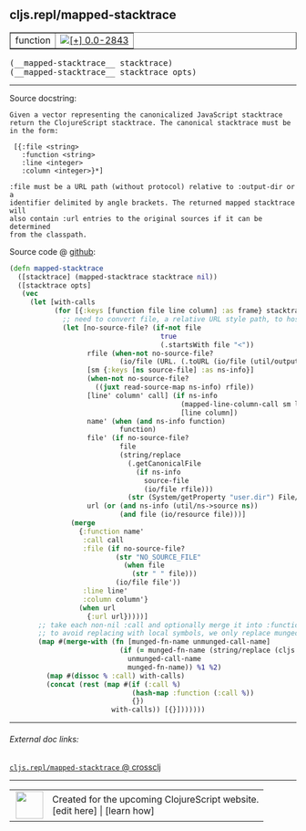 ## cljs.repl/mapped-stacktrace



 <table border="1">
<tr>
<td>function</td>
<td><a href="https://github.com/cljsinfo/cljs-api-docs/tree/0.0-2843"><img valign="middle" alt="[+] 0.0-2843" title="Added in 0.0-2843" src="https://img.shields.io/badge/+-0.0--2843-lightgrey.svg"></a> </td>
</tr>
</table>


 <samp>
(__mapped-stacktrace__ stacktrace)<br>
</samp>
 <samp>
(__mapped-stacktrace__ stacktrace opts)<br>
</samp>

---





Source docstring:

```
Given a vector representing the canonicalized JavaScript stacktrace
return the ClojureScript stacktrace. The canonical stacktrace must be
in the form:

 [{:file <string>
   :function <string>
   :line <integer>
   :column <integer>}*]

:file must be a URL path (without protocol) relative to :output-dir or a
identifier delimited by angle brackets. The returned mapped stacktrace will
also contain :url entries to the original sources if it can be determined
from the classpath.
```


Source code @ [github](https://github.com/clojure/clojurescript/blob/r3190/src/clj/cljs/repl.clj#L265-L330):

```clj
(defn mapped-stacktrace
  ([stacktrace] (mapped-stacktrace stacktrace nil))
  ([stacktrace opts]
   (vec
     (let [with-calls
           (for [{:keys [function file line column] :as frame} stacktrace]
             ;; need to convert file, a relative URL style path, to host-specific file
             (let [no-source-file? (if-not file
                                     true
                                     (.startsWith file "<"))
                   rfile (when-not no-source-file?
                           (io/file (URL. (.toURL (io/file (util/output-directory opts))) file)))
                   [sm {:keys [ns source-file] :as ns-info}]
                   (when-not no-source-file?
                     ((juxt read-source-map ns-info) rfile))
                   [line' column' call] (if ns-info
                                          (mapped-line-column-call sm line column)
                                          [line column])
                   name' (when (and ns-info function)
                           function)
                   file' (if no-source-file?
                           file
                           (string/replace
                             (.getCanonicalFile
                               (if ns-info
                                 source-file
                                 (io/file rfile)))
                             (str (System/getProperty "user.dir") File/separator) ""))
                   url (or (and ns-info (util/ns->source ns))
                           (and file (io/resource file)))]
               (merge
                 {:function name'
                  :call call
                  :file (if no-source-file?
                          (str "NO_SOURCE_FILE"
                            (when file
                              (str " " file)))
                          (io/file file'))
                  :line line'
                  :column column'}
                 (when url
                   {:url url}))))]
       ;; take each non-nil :call and optionally merge it into :function one-level up
       ;; to avoid replacing with local symbols, we only replace munged name if we can munge call symbol back to it
       (map #(merge-with (fn [munged-fn-name unmunged-call-name]
                           (if (= munged-fn-name (string/replace (cljs.compiler/munge unmunged-call-name) "." "$"))
                             unmunged-call-name
                             munged-fn-name)) %1 %2)
         (map #(dissoc % :call) with-calls)
         (concat (rest (map #(if (:call %)
                              (hash-map :function (:call %))
                              {})
                         with-calls)) [{}]))))))
```

<!--
Repo - tag - source tree - lines:

 <pre>
clojurescript @ r3190
└── src
    └── clj
        └── cljs
            └── <ins>[repl.clj:265-330](https://github.com/clojure/clojurescript/blob/r3190/src/clj/cljs/repl.clj#L265-L330)</ins>
</pre>

-->

---



###### External doc links:

[`cljs.repl/mapped-stacktrace` @ crossclj](http://crossclj.info/fun/cljs.repl/mapped-stacktrace.html)<br>

---

 <table>
<tr><td>
<img valign="middle" align="right" width="48px" src="http://i.imgur.com/Hi20huC.png">
</td><td>
Created for the upcoming ClojureScript website.<br>
[edit here] | [learn how]
</td></tr></table>

[edit here]:https://github.com/cljsinfo/cljs-api-docs/blob/master/cljsdoc/cljs.repl_mapped-stacktrace.cljsdoc
[learn how]:https://github.com/cljsinfo/cljs-api-docs/wiki/cljsdoc-files

<!--

This information was too distracting to show to readers, but I'll leave it
commented here since it is helpful to:

- pretty-print the data used to generate this document
- and show how to retrieve that data



The API data for this symbol:

```clj
{:ns "cljs.repl",
 :name "mapped-stacktrace",
 :signature ["[stacktrace]" "[stacktrace opts]"],
 :history [["+" "0.0-2843"]],
 :type "function",
 :full-name-encode "cljs.repl_mapped-stacktrace",
 :source {:code "(defn mapped-stacktrace\n  ([stacktrace] (mapped-stacktrace stacktrace nil))\n  ([stacktrace opts]\n   (vec\n     (let [with-calls\n           (for [{:keys [function file line column] :as frame} stacktrace]\n             ;; need to convert file, a relative URL style path, to host-specific file\n             (let [no-source-file? (if-not file\n                                     true\n                                     (.startsWith file \"<\"))\n                   rfile (when-not no-source-file?\n                           (io/file (URL. (.toURL (io/file (util/output-directory opts))) file)))\n                   [sm {:keys [ns source-file] :as ns-info}]\n                   (when-not no-source-file?\n                     ((juxt read-source-map ns-info) rfile))\n                   [line' column' call] (if ns-info\n                                          (mapped-line-column-call sm line column)\n                                          [line column])\n                   name' (when (and ns-info function)\n                           function)\n                   file' (if no-source-file?\n                           file\n                           (string/replace\n                             (.getCanonicalFile\n                               (if ns-info\n                                 source-file\n                                 (io/file rfile)))\n                             (str (System/getProperty \"user.dir\") File/separator) \"\"))\n                   url (or (and ns-info (util/ns->source ns))\n                           (and file (io/resource file)))]\n               (merge\n                 {:function name'\n                  :call call\n                  :file (if no-source-file?\n                          (str \"NO_SOURCE_FILE\"\n                            (when file\n                              (str \" \" file)))\n                          (io/file file'))\n                  :line line'\n                  :column column'}\n                 (when url\n                   {:url url}))))]\n       ;; take each non-nil :call and optionally merge it into :function one-level up\n       ;; to avoid replacing with local symbols, we only replace munged name if we can munge call symbol back to it\n       (map #(merge-with (fn [munged-fn-name unmunged-call-name]\n                           (if (= munged-fn-name (string/replace (cljs.compiler/munge unmunged-call-name) \".\" \"$\"))\n                             unmunged-call-name\n                             munged-fn-name)) %1 %2)\n         (map #(dissoc % :call) with-calls)\n         (concat (rest (map #(if (:call %)\n                              (hash-map :function (:call %))\n                              {})\n                         with-calls)) [{}]))))))",
          :title "Source code",
          :repo "clojurescript",
          :tag "r3190",
          :filename "src/clj/cljs/repl.clj",
          :lines [265 330]},
 :full-name "cljs.repl/mapped-stacktrace",
 :docstring "Given a vector representing the canonicalized JavaScript stacktrace\nreturn the ClojureScript stacktrace. The canonical stacktrace must be\nin the form:\n\n [{:file <string>\n   :function <string>\n   :line <integer>\n   :column <integer>}*]\n\n:file must be a URL path (without protocol) relative to :output-dir or a\nidentifier delimited by angle brackets. The returned mapped stacktrace will\nalso contain :url entries to the original sources if it can be determined\nfrom the classpath."}

```

Retrieve the API data for this symbol:

```clj
;; from Clojure REPL
(require '[clojure.edn :as edn])
(-> (slurp "https://raw.githubusercontent.com/cljsinfo/cljs-api-docs/catalog/cljs-api.edn")
    (edn/read-string)
    (get-in [:symbols "cljs.repl/mapped-stacktrace"]))
```

-->
